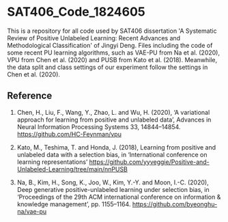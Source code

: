 # SAT406_Code_1824605
This is a repository for all code used by SAT406 dissertation 'A Systematic Review of Positive Unlabeled Learning: Recent Advances and Methodological Classification' of Jingyi Deng. Files including the code of some recent PU learning algorithms, such as VAE-PU from Na et al. (2020), VPU from Chen et al. (2020) and PUSB from Kato et al. (2018). Meanwhile, the data split and class settings of our experiment follow the settings in Chen et al. (2020).

## Reference

1. Chen, H., Liu, F., Wang, Y., Zhao, L. and Wu, H. (2020), ‘A variational approach for learning from positive and unlabeled data’, Advances in Neural Information Processing Systems 33, 14844–14854.
https://github.com/HC-Feynman/vpu

2. Kato, M., Teshima, T. and Honda, J. (2018), Learning from positive and unlabeled data with a selection bias, in ‘International conference on learning representations’
https://github.com/yyveggie/Positive-and-Unlabeled-Learning/tree/main/nnPUSB

3. Na, B., Kim, H., Song, K., Joo, W., Kim, Y.-Y. and Moon, I.-C. (2020), Deep generative positive-unlabeled learning under selection bias, in ‘Proceedings of the 29th ACM international conference on information & knowledge management’, pp. 1155–1164.
https://github.com/byeonghu-na/vae-pu
